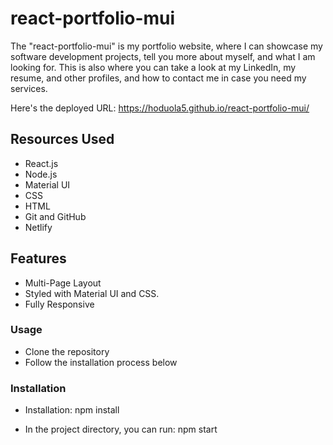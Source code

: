 # react-portfolio-mui

The "react-portfolio-mui" is my portfolio website, where I can showcase my software development projects, tell you more about myself, and what I am looking for. This is also where you can take a look at my LinkedIn, my resume, and other profiles, and how to contact me in case you need my services.

Here's the deployed URL: https://hoduola5.github.io/react-portfolio-mui/

## Resources Used

- React.js
- Node.js
- Material UI
- CSS
- HTML
- Git and GitHub
- Netlify

## Features

- Multi-Page Layout
- Styled with Material UI and CSS.
- Fully Responsive

### Usage

- Clone the repository
- Follow the installation process below

### Installation

- Installation: npm install

- In the project directory, you can run: npm start
